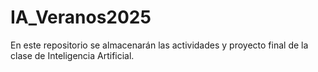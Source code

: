 # IA_Veranos2025
En este repositorio se almacenarán las actividades y proyecto final de la clase de Inteligencia Artificial.
